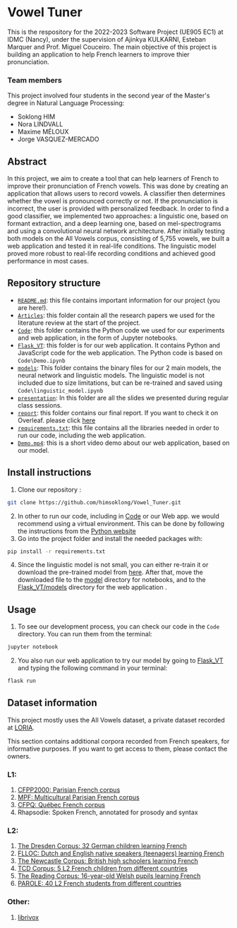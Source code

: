 # Vowel Tuner
This is the respository for the 2022-2023 Software Project (UE905 EC1) at IDMC (Nancy), under the supervision of Ajinkya KULKARNI, Esteban Marquer and Prof. Miguel Couceiro. The main objective of this project is building an application to help French learners to improve thier pronunciation. 

### Team members
This project involved four students in the second year of the Master's degree in Natural Language Processing:
- Soklong HIM
- Nora LINDVALL
- Maxime MÉLOUX
- Jorge VASQUEZ-MERCADO

## Abstract
In this project, we aim to create a tool that can help learners of French to improve their pronunciation
of French vowels. This was done by creating an application that allows users to record vowels. A
classifier then determines whether the vowel is pronounced correctly or not. If the pronunciation
is incorrect, the user is provided with personalized feedback. In order to find a good classifier, we
implemented two approaches: a linguistic one, based on formant extraction, and a deep learning one,
based on mel-spectrograms and using a convolutional neural network architecture. After initially
testing both models on the All Vowels corpus, consisting of 5,755 vowels, we built a web application
and tested it in real-life conditions. The linguistic model proved more robust to real-life recording
conditions and achieved good performance in most cases.

## Repository structure
- [`README.md`](README.md): this file contains important information for our project (you are here!).
- [`Articles`](Articles): this folder contain all the research papers we used for the literature review at the start of the project.
- [`Code`](Code): this folder contains the Python code we used for our experiments and web application, in the form of Jupyter notebooks.
- [`Flask_VT`](Flask_VT): this folder is for our web application. It contains Python and JavaScript code for the web application. The Python code is based on `Code\Demo.ipynb`
- [`models`](models): This folder contains the binary files for our 2 main models, the neural network and linguistic models. The linguistic model is not included due to size limitations, but can be re-trained and saved using `Code\linguistic_model.ipynb`
- [`presentation`](presentations): In this folder are all the slides we presented during regular class sessions.
- [`report`](report): this folder contains our final report. If you want to check it on Overleaf. please click [here](https://www.overleaf.com/read/xqkbxvckrjmb)
- [`requirements.txt`](requirements.txt): this file contains all the libraries needed in order to run our code, including the web application.
- [`Demo.mp4`](Demo.mp4): this is a short video demo about our web application, based on our model.


## Install instructions
1. Clone our repository :
```sh
git clone https://github.com/himsoklong/Vowel_Tuner.git
```
2. In other to run our code, including in [Code](Code) or our Web app. we would recommend using a virtual environment. This can be done by following the instructions from the [Python website](https://packaging.python.org/en/latest/guides/installing-using-pip-and-virtual-environments/)
3. Go into the project folder and install the needed packages with:
```sh
pip install -r requirements.txt
```
4. Since the linguistic model is not small, you can either re-train it or download the pre-trained model from [here](https://drive.google.com/file/d/1nBFxNZoF8leMtTDfmYM7-CxfD_1kwddB/view?usp=share_link). After that, move the downloaded file to the [model](models) directory for notebooks, and to the [Flask_VT/models](Flask_VT/models) directory for the web application
.
## Usage
1. To see our development process, you can check our code in the `Code` directory.
You can run them from the terminal:
```sh
jupyter notebook
```

2. You also run our web application to try our model by going to [Flask_VT](Flask_VT) and typing the following command in your terminal:
```sh
flask run
```


## Dataset information
This project mostly uses the All Vowels dataset, a private dataset recorded at [LORIA](https://www.loria.fr/fr/).

This section contains additional corpora recorded from French speakers, for informative purposes. If you want to get access to them, please contact the owners.
### L1:
1. [CFPP2000: Parisian French corpus](https://cocoon.huma-num.fr/exist/crdo/meta/cocoon-8bc96a4e-9899-30e4-99be-c72d216eb38b)
2. [MPF: Multicultural Parisian French corpus](https://www.ortolang.fr/market/corpora/mpf/)
3. [CFPQ: Québec French corpus](https://applis.flsh.usherbrooke.ca/cfpq/)
4. Rhapsodie: Spoken French, annotated for prosody and syntax

### L2:
1. [The Dresden Corpus: 32 German children learning French](https://slabank.talkbank.org/access/French/Dresden.html)
2. [FLLOC: Dutch and English native speakers (teenagers) learning French](https://ota.bodleian.ox.ac.uk/repository/xmlui/handle/20.500.12024/2495)
3. [The Newcastle Corpus: British high schoolers learning French](https://slabank.talkbank.org/access/French/Newcastle.html)
4. [TCD Corpus: 5 L2 French children from different countries](https://slabank.talkbank.org/access/French/TCD.html)
5. [The Reading Corpus: 16-year-old Welsh pupils learning French](https://slabank.talkbank.org/access/French/Reading.html)
6. [PAROLE: 40 L2 French students from different countries](https://slabank.talkbank.org/access/English/PAROLE.html)

### Other:
1. [librivox](https://librivox.org/search?primary_key=2&search_category=language&search_page=1&search_form=get_results)
